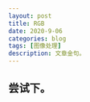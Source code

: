 ```yaml
---
layout: post
title: RGB
date: 2020-9-06
categories: blog
tags: [图像处理]
description: 文章金句。
---
```


## 尝试下。












